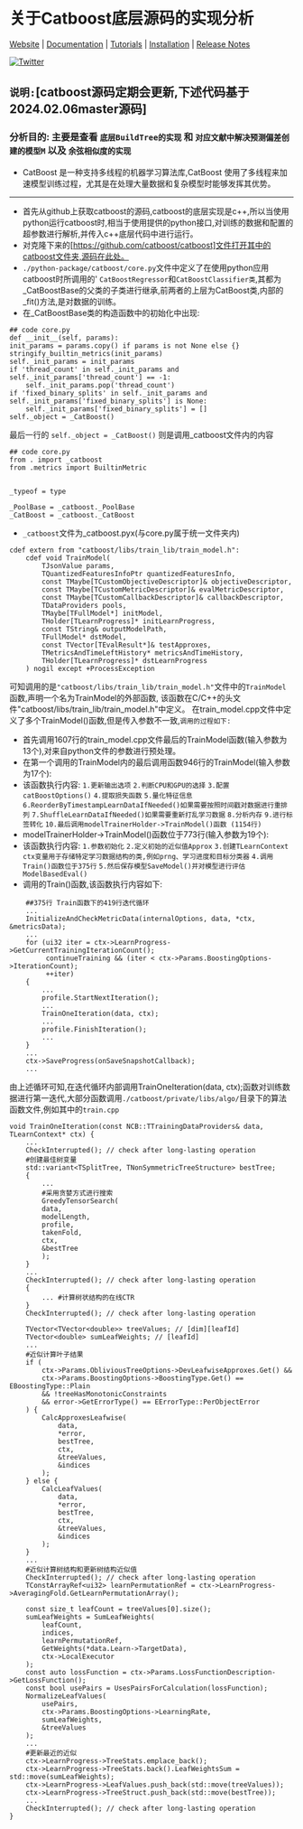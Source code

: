 # 关于Catboost底层源码的实现分析

[Website](https://catboost.ai) |
[Documentation](https://catboost.ai/docs/) |
[Tutorials](https://catboost.ai/docs/concepts/tutorials.html) |
[Installation](https://catboost.ai/docs/concepts/installation.html) |
[Release Notes](https://github.com/catboost/catboost/releases)

[![Twitter](https://img.shields.io/badge/@CatBoostML--_.svg?style=social&logo=twitter)](https://twitter.com/CatBoostML)

`说明:`[catboost源码定期会更新,下述代码基于2024.02.06master源码]
----
### 分析目的: 主要是查看 `底层BuildTree的实现` 和 `对应文献中解决预测偏差创建的模型M` 以及 `余弦相似度的实现`
- CatBoost 是一种支持多线程的机器学习算法库,CatBoost 使用了多线程来加速模型训练过程，尤其是在处理大量数据和复杂模型时能够发挥其优势。
----

- 首先从github上获取catboost的源码,catboost的底层实现是c++,所以当使用python运行catboost时,相当于使用提供的python接口,对训练的数据和配置的超参数进行解析,并传入c++底层代码中进行运行。
- 对克隆下来的[https://github.com/catboost/catboost]文件打开其中的catboost文件夹,源码在此处。
- `./python-package/catboost/core.py`文件中定义了在使用python应用catboost时所调用的' `CatBoostRegressor`和`CatBoostClassifier类`,其都为_CatBoostBase的父类的子类进行继承,前两者的上层为CatBoost类,内部的_fit()方法,是对数据的训练。
- 在_CatBoostBase类的构造函数中的初始化中出现:
``` 
## code core.py
def __init__(self, params):
init_params = params.copy() if params is not None else {}
stringify_builtin_metrics(init_params)
self._init_params = init_params
if 'thread_count' in self._init_params and self._init_params['thread_count'] == -1:
    self._init_params.pop('thread_count')
if 'fixed_binary_splits' in self._init_params and self._init_params['fixed_binary_splits'] is None:
    self._init_params['fixed_binary_splits'] = []
self._object = _CatBoost()
```
最后一行的 `self._object = _CatBoost()` 则是调用_catboost文件内的内容
```
## code core.py
from . import _catboost
from .metrics import BuiltinMetric


_typeof = type

_PoolBase = _catboost._PoolBase
_CatBoost = _catboost._CatBoost
```
- `_catboost`文件为_catboost.pyx(与core.py属于统一文件夹内)
```
cdef extern from "catboost/libs/train_lib/train_model.h":
    cdef void TrainModel(
        TJsonValue params,
        TQuantizedFeaturesInfoPtr quantizedFeaturesInfo,
        const TMaybe[TCustomObjectiveDescriptor]& objectiveDescriptor,
        const TMaybe[TCustomMetricDescriptor]& evalMetricDescriptor,
        const TMaybe[TCustomCallbackDescriptor]& callbackDescriptor,
        TDataProviders pools,
        TMaybe[TFullModel*] initModel,
        THolder[TLearnProgress]* initLearnProgress,
        const TString& outputModelPath,
        TFullModel* dstModel,
        const TVector[TEvalResult*]& testApproxes,
        TMetricsAndTimeLeftHistory* metricsAndTimeHistory,
        THolder[TLearnProgress]* dstLearnProgress
    ) nogil except +ProcessException
```
可知调用的是`"catboost/libs/train_lib/train_model.h"`文件中的`TrainModel`函数,声明一个名为TrainModel的外部函数,
该函数在C/C++的头文件"catboost/libs/train_lib/train_model.h"中定义。
在train_model.cpp文件中定义了多个TrainModel()函数,但是传入参数不一致,`调用的过程如下:`

- 首先调用1607行的train_model.cpp文件最后的TrainModel函数(输入参数为13个),对来自python文件的参数进行预处理。
- 在第一个调用的TrainModel内的最后调用函数946行的TrainModel(输入参数为17个):
- 该函数执行内容: `1.更新输出选项` `2.判断CPU和GPU的选择` `3.配置catBoostOptions()` `4.提取损失函数` `5.量化特征信息` `6.ReorderByTimestampLearnDataIfNeeded()如果需要按照时间戳对数据进行重排列` `7.ShuffleLearnDataIfNeeded()如果需要重新打乱学习数据` `8.分析内存` `9.进行标签转化` `10.最后调用modelTrainerHolder->TrainModel()函数 (1154行)`
- modelTrainerHolder->TrainModel()函数位于773行(输入参数为19个):
- 该函数执行内容: `1.参数初始化` `2.定义初始的近似值Approx` `3.创建TLearnContext ctx变量用于存储特定学习数据结构的类,例如prng、学习进度和目标分类器` `4.调用Train()函数位于375行` `5.然后保存模型SaveModel()并对模型进行评估ModelBasedEval()`
- 调用的Train()函数,该函数执行内容如下:
```
    ##375行 Train函数下的419行迭代循环
    ...
    InitializeAndCheckMetricData(internalOptions, data, *ctx, &metricsData);
    ...
    for (ui32 iter = ctx->LearnProgress->GetCurrentTrainingIterationCount();
         continueTraining && (iter < ctx->Params.BoostingOptions->IterationCount);
         ++iter)
    {
        ...
        profile.StartNextIteration();
        ...
        TrainOneIteration(data, ctx);
        ...
        profile.FinishIteration();
        ...
    }
    ...
    ctx->SaveProgress(onSaveSnapshotCallback);
    ...
```
由上述循环可知,在迭代循环内部调用TrainOneIteration(data, ctx);函数对训练数据进行第一迭代,大部分函数调用`./catboost/private/libs/algo/`目录下的算法函数文件,例如其中的`train.cpp`
```
void TrainOneIteration(const NCB::TTrainingDataProviders& data, TLearnContext* ctx) {
    ...
    CheckInterrupted(); // check after long-lasting operation
    #创建最佳树变量
    std::variant<TSplitTree, TNonSymmetricTreeStructure> bestTree;
    {
        ... 
        #采用贪婪方式进行搜索
        GreedyTensorSearch(
        data,
        modelLength,
        profile,
        takenFold,
        ctx,
        &bestTree
        );
    }
    ...
    CheckInterrupted(); // check after long-lasting operation
    {
        ... #计算树状结构的在线CTR
    }
    CheckInterrupted(); // check after long-lasting operation

    TVector<TVector<double>> treeValues; // [dim][leafId]
    TVector<double> sumLeafWeights; // [leafId]
    ...
    #近似计算叶子结果
    if (
        ctx->Params.ObliviousTreeOptions->DevLeafwiseApproxes.Get() &&
        ctx->Params.BoostingOptions->BoostingType.Get() == EBoostingType::Plain
        && !treeHasMonotonicConstraints
        && error->GetErrorType() == EErrorType::PerObjectError
    ) {
        CalcApproxesLeafwise(
            data,
            *error,
            bestTree,
            ctx,
            &treeValues,
            &indices
        );
    } else {
        CalcLeafValues(
            data,
            *error,
            bestTree,
            ctx,
            &treeValues,
            &indices
        );
    }
    ...
    #近似计算树结构和更新树结构近似值
    CheckInterrupted(); // check after long-lasting operation
    TConstArrayRef<ui32> learnPermutationRef = ctx->LearnProgress->AveragingFold.GetLearnPermutationArray();

    const size_t leafCount = treeValues[0].size();
    sumLeafWeights = SumLeafWeights(
        leafCount,
        indices,
        learnPermutationRef,
        GetWeights(*data.Learn->TargetData),
        ctx->LocalExecutor
    );
    const auto lossFunction = ctx->Params.LossFunctionDescription->GetLossFunction();
    const bool usePairs = UsesPairsForCalculation(lossFunction);
    NormalizeLeafValues(
        usePairs,
        ctx->Params.BoostingOptions->LearningRate,
        sumLeafWeights,
        &treeValues
    );
    ...
    #更新最近的近似
    ctx->LearnProgress->TreeStats.emplace_back();
    ctx->LearnProgress->TreeStats.back().LeafWeightsSum = std::move(sumLeafWeights);
    ctx->LearnProgress->LeafValues.push_back(std::move(treeValues));
    ctx->LearnProgress->TreeStruct.push_back(std::move(bestTree));
    ...
    CheckInterrupted(); // check after long-lasting operation
}
```
